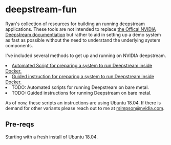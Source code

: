 # deepstream-fun
Ryan's collection of resources for building an running deepstream applications. These tools are not intended to replace <a href="https://docs.nvidia.com/metropolis/deepstream/dev-guide/">the Offical NVIDIA Deepstream documentiation</a> but rather to aid in setting up a demo system as fast as possible without the need to understand the underlying system components.

I've included several methods to get up and running on NVIDIA deepstream.
<li><a href="https://github.com/RyanAtNVIDIA/deepstream-fun/blob/main/initial-setup.sh">Automated Script for preparing a system to run Deepstream inside Docker.</a></li>
<li><a href="https://github.com/RyanAtNVIDIA/deepstream-fun/blob/main/initial-setup-deepstream-docker.md">Guided instruction for preparing a system to run Deepstream inside Docker.</a></li>
<li>TODO: Automated scripts for running Deepstream on bare metal.</li>
<li>TODO: Guided instructions for running Deepstream on bare metal.</li>

As of now, these scripts an instructions are using Ubuntu 18.04. If there is demand for other variants please reach out to me at rsimpson@nvidia.com.

## Pre-reqs
Starting with a fresh install of Ubuntu 18.04.
